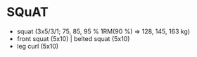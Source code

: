 # SQuAT
* squat (3x5/3/1; 75, 85, 95 % 1RM(90 %) => 128, 145, 163 kg)
* front squat (5x10) | belted squat (5x10)
* leg curl (5x10)
